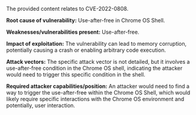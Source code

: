 The provided content relates to CVE-2022-0808.

**Root cause of vulnerability:** Use-after-free in Chrome OS Shell.

**Weaknesses/vulnerabilities present:** Use-after-free.

**Impact of exploitation:** The vulnerability can lead to memory corruption, potentially causing a crash or enabling arbitrary code execution.

**Attack vectors:** The specific attack vector is not detailed, but it involves a use-after-free condition in the Chrome OS shell, indicating the attacker would need to trigger this specific condition in the shell.

**Required attacker capabilities/position:**  An attacker would need to find a way to trigger the use-after-free within the Chrome OS Shell, which would likely require specific interactions with the Chrome OS environment and potentially, user interaction.